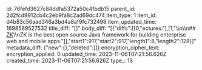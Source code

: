 id: 76fefd3627c84ddfa5372a50c4fbdb15
parent_id: 2d2fcd9912cb4c2eb9fa8c2ad69dc474
item_type: 1
item_id: d4b83c56aad346a3bd4a8af9fc732498
item_updated_time: 1698589527532
title_diff: "[]"
body_diff: "[{\"diffs\":[[0,\"ectures.\"],[1,\"\\\n\\\n## [ZK](https://www.zkoss.org/)\\\nZK is the best open source Java framework for building enterprise web and mobile apps.\"]],\"start1\":917,\"start2\":917,\"length1\":8,\"length2\":128}]"
metadata_diff: {"new":{},"deleted":[]}
encryption_cipher_text: 
encryption_applied: 0
updated_time: 2023-11-06T07:21:56.626Z
created_time: 2023-11-06T07:21:56.626Z
type_: 13